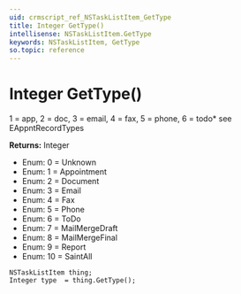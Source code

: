 ```yaml
---
uid: crmscript_ref_NSTaskListItem_GetType
title: Integer GetType()
intellisense: NSTaskListItem.GetType
keywords: NSTaskListItem, GetType
so.topic: reference
---
```


# Integer GetType()

1 = app, 2 = doc, 3 = email, 4 = fax, 5 = phone, 6 = todo* see EAppntRecordTypes

**Returns:** Integer

* Enum: 0 = Unknown 
* Enum: 1 = Appointment 
* Enum: 2 = Document 
* Enum: 3 = Email 
* Enum: 4 = Fax 
* Enum: 5 = Phone 
* Enum: 6 = ToDo 
* Enum: 7 = MailMergeDraft 
* Enum: 8 = MailMergeFinal 
* Enum: 9 = Report 
* Enum: 10 = SaintAll 

```crmscript
NSTaskListItem thing;
Integer type  = thing.GetType();
```

